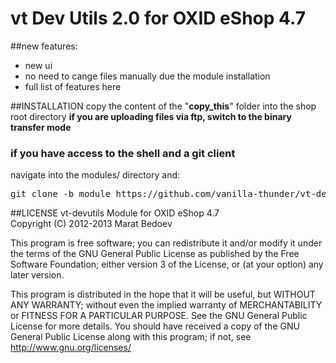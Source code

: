 vt Dev Utils 2.0 for OXID eShop 4.7
===========
##new features:
* new ui
* no need to cange files manually due the module installation
* full list of features here

##INSTALLATION
copy the content of the "**copy_this**" folder into the shop root directory
**if you are uploading files via ftp, switch to the binary transfer mode**

### if you have access to the shell and a git client
navigate into the modules/ directory and:
<pre>git clone -b module https://github.com/vanilla-thunder/vt-devutils.git</pre>


##LICENSE
vt-devutils Module for OXID eShop 4.7  
Copyright (C) 2012-2013  Marat Bedoev

This program is free software;
you can redistribute it and/or modify it under the terms of the GNU General Public License as published by the Free Software Foundation;
either version 3 of the License, or (at your option) any later version.

This program is distributed in the hope that it will be useful, but WITHOUT ANY WARRANTY;
without even the implied warranty of MERCHANTABILITY or FITNESS FOR A PARTICULAR PURPOSE. See the GNU General Public License for more details.
You should have received a copy of the GNU General Public License along with this program; if not, see <http://www.gnu.org/licenses/>

<img src="https://ma-be.info/piwik/piwik.php?idsite=2&amp;rec=1&mp;action_name=vt_devutils" style="border:0" alt="" />
